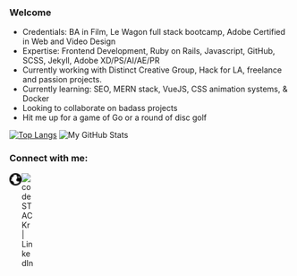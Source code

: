 ### Welcome

- Credentials: BA in Film, Le Wagon full stack bootcamp, Adobe Certified in Web and Video Design
- Expertise: Frontend Development, Ruby on Rails, Javascript, GitHub, SCSS, Jekyll, Adobe XD/PS/AI/AE/PR
- Currently working with Distinct Creative Group, Hack for LA, freelance and passion projects.
- Currently learning: SEO, MERN stack, VueJS, CSS animation systems, & Docker
- Looking to collaborate on badass projects
- Hit me up for a game of Go or a round of disc golf

[![Top Langs](https://github-readme-stats.vercel.app/api/top-langs?username=mcspach&theme=tokyonight)](https://github.com/anuraghazra/github-readme-stats)
![My GitHub Stats](https://github-readme-stats.vercel.app/api?username=mcspach&theme=tokyonight&hide=stars&show_icons=true)


### Connect with me:
[<img align="left" alt="codeSTACKr.com" width="22px" src="https://raw.githubusercontent.com/iconic/open-iconic/master/svg/globe.svg" />][website]
[<img align="left" alt="codeSTACKr | LinkedIn" width="22px" src="https://cdn.jsdelivr.net/npm/simple-icons@v3/icons/linkedin.svg" />][linkedin]
<br />
<!-- Optional if you have blogs -->
<!-- ## Latest blog posts: -->
<!-- BLOG-POST-LIST:START -->
<!-- BLOG-POST-LIST:END -->
<!-- This section you create this variables that are used above -->

[website]: https://www.matthewspach.com/
[linkedin]: https://www.linkedin.com/in/matthewspach/
